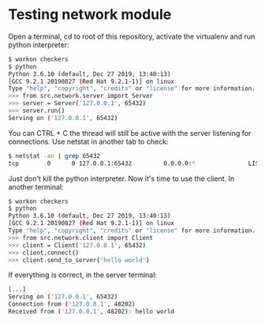 # Testing network module

Open a terminal, cd to root of this repository, activate the virtualenv and run python interpreter:

```bash
$ workon checkers
$ python
Python 3.6.10 (default, Dec 27 2019, 13:40:13) 
[GCC 9.2.1 20190827 (Red Hat 9.2.1-1)] on linux
Type "help", "copyright", "credits" or "license" for more information.
>>> from src.network.server import Server
>>> server = Server('127.0.0.1', 65432)
>>> server.run()
Serving on ('127.0.0.1', 65432)
```

You can CTRL + C the thread will still be active with the server listening for connections.
Use netstat in another tab to check:

```bash
$ netstat -an | grep 65432                                 
tcp        0      0 127.0.0.1:65432         0.0.0.0:*               LISTEN 
```

Just don't kill the python interpreter.
Now it's time to use the client.
In another terminal: 

```bash
$ workon checkers
$ python
Python 3.6.10 (default, Dec 27 2019, 13:40:13) 
[GCC 9.2.1 20190827 (Red Hat 9.2.1-1)] on linux
Type "help", "copyright", "credits" or "license" for more information.
>>> from src.network.client import Client
>>> client = Client('127.0.0.1', 65432)
>>> client.connect()
>>> client.send_to_server('hello world')
```

If everything is correct, in the server terminal:

```bash
[...]
Serving on ('127.0.0.1', 65432)
Connection from ('127.0.0.1', 48202)
Received from ('127.0.0.1', 48202): hello world
```
